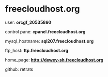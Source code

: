 # freecloudhost.org

user: **orcgf_20535860**

control pane: **cpanel.freecloudhost.org**

mysql_hostname: **sql207.freecloudhost.org**

ftp_host: **ftp.freecloudhost.org**

home_page: **http://dewey-sh.freecloudhost.org**

github: retrats
